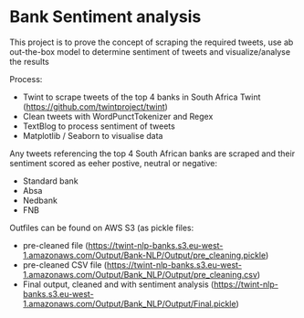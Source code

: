 # Bank Sentiment analysis
This project is to prove the concept of scraping the required tweets, use ab out-the-box model to determine sentiment of tweets and visualize/analyse the results



Process: 
* Twint to scrape tweets of the top 4 banks in South Africa 
  Twint (https://github.com/twintproject/twint) 
* Clean tweets with WordPunctTokenizer and Regex 
* TextBlog to process sentiment of tweets 
* Matplotlib / Seaborn to visualise data 

Any tweets referencing the top 4 South African banks are scraped and their sentiment scored as eeher postive, neutral or negative:
  - Standard bank
  - Absa
  - Nedbank
  - FNB

Outfiles can be found on AWS S3 (as pickle files:
* pre-cleaned file (https://twint-nlp-banks.s3.eu-west-1.amazonaws.com/Output/Bank-NLP/Output/pre_cleaning.pickle)
* pre-cleaned CSV file (https://twint-nlp-banks.s3.eu-west-1.amazonaws.com/Output/Bank_NLP/Output/pre_cleaning.csv)
* Final output, cleaned and with sentiment analysis (https://twint-nlp-banks.s3.eu-west-1.amazonaws.com/Output/Bank_NLP/Output/Final.pickle)
